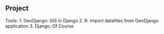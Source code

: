Project
--------

Tools:
	1. GeoDjango: GIS in Django
	2. R: Import datafiles from GeoDjango application
	3. Django: Of Course

